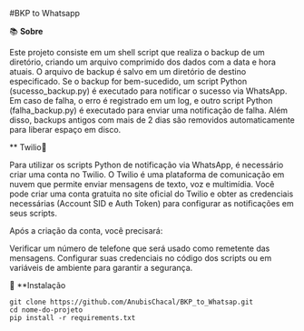 #BKP to Whatsapp

📚 **Sobre**

Este projeto consiste em um shell script que realiza o backup de um diretório, criando um arquivo comprimido dos dados com a data e hora atuais. O arquivo de backup é salvo em um diretório de destino especificado. Se o backup for bem-sucedido, um script Python (sucesso_backup.py) é executado para notificar o sucesso via WhatsApp. Em caso de falha, o erro é registrado em um log, e outro script Python (falha_backup.py) é executado para enviar uma notificação de falha. Além disso, backups antigos com mais de 2 dias são removidos automaticamente para liberar espaço em disco.

** Twilio📜 

Para utilizar os scripts Python de notificação via WhatsApp, é necessário criar uma conta no Twilio. O Twilio é uma plataforma de comunicação em nuvem que permite enviar mensagens de texto, voz e multimídia. Você pode criar uma conta gratuita no site oficial do Twilio e obter as credenciais necessárias (Account SID e Auth Token) para configurar as notificações em seus scripts.

Após a criação da conta, você precisará:

Verificar um número de telefone que será usado como remetente das mensagens.
Configurar suas credenciais no código dos scripts ou em variáveis de ambiente para garantir a segurança.


🚀 **Instalação
```
git clone https://github.com/AnubisChacal/BKP_to_Whatsap.git
cd nome-do-projeto
pip install -r requirements.txt
```
